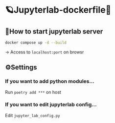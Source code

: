 # 🪐Jupyterlab-dockerfile🐳

## 🚀How to start jupyterlab server

```sh
docker compose up -d --build
```
→ Access to `localhost:port` on browsr

## ⚙Settings
### If you want to add python modules...
Run `poetry add ***` on host

### If you want to edit jupyterlab config...
Edit `jupyter_lab_config.py`
